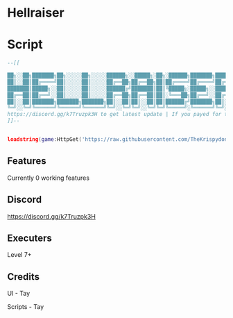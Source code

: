 # Hellraiser
# Script

```lua
--[[ 

██╗░░██╗███████╗██╗░░░░░██╗░░░░░██████╗░░█████╗░██╗░██████╗███████╗██████╗░
██║░░██║██╔════╝██║░░░░░██║░░░░░██╔══██╗██╔══██╗██║██╔════╝██╔════╝██╔══██╗
███████║█████╗░░██║░░░░░██║░░░░░██████╔╝███████║██║╚█████╗░█████╗░░██████╔╝
██╔══██║██╔══╝░░██║░░░░░██║░░░░░██╔══██╗██╔══██║██║░╚═══██╗██╔══╝░░██╔══██╗
██║░░██║███████╗███████╗███████╗██║░░██║██║░░██║██║██████╔╝███████╗██║░░██║
╚═╝░░╚═╝╚══════╝╚══════╝╚══════╝╚═╝░░╚═╝╚═╝░░╚═╝╚═╝╚═════╝░╚══════╝╚═╝░░╚═╝
https://discord.gg/k7Truzpk3H to get latest update | If you payed for this script you got scammed lol, this script is completely free"
]]--


loadstring(game:HttpGet('https://raw.githubusercontent.com/TheKrispydonut/Fate-X/main/Loader.txt'))()

```



## Features
Currently 0 working features

## Discord
https://discord.gg/k7Truzpk3H

## Executers
Level 7+ 

## Credits
UI - Tay

Scripts - Tay


